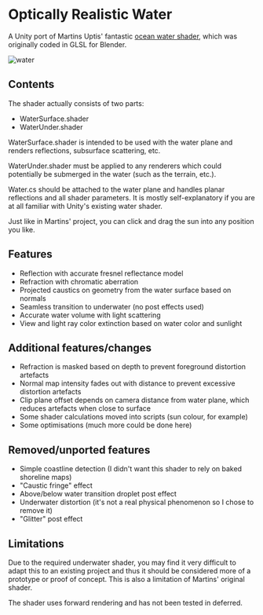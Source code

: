 # Optically Realistic Water
A Unity port of Martins Uptis' fantastic [ocean water shader](https://devlog-martinsh.blogspot.com/2013/09/waterunderwater-sky-shader-update-02.html), which was originally coded in GLSL for Blender.

![water](https://user-images.githubusercontent.com/5405629/47149964-7a570800-d318-11e8-9420-74cf4619b35e.jpg)

## Contents
The shader actually consists of two parts:
* WaterSurface.shader
* WaterUnder.shader

WaterSurface.shader is intended to be used with the water plane and renders reflections, subsurface scattering, etc.

WaterUnder.shader must be applied to any renderers which could potentially be submerged in the water (such as the terrain, etc.).

Water.cs should be attached to the water plane and handles planar reflections and all shader parameters. It is mostly self-explanatory if you are at all familiar with Unity's existing water shader.

Just like in Martins' project, you can click and drag the sun into any position you like.

## Features
* Reflection with accurate fresnel reflectance model
* Refraction with chromatic aberration
* Projected caustics on geometry from the water surface based on normals
* Seamless transition to underwater (no post effects used)
* Accurate water volume with light scattering
* View and light ray color extinction based on water color and sunlight

## Additional features/changes
* Refraction is masked based on depth to prevent foreground distortion artefacts
* Normal map intensity fades out with distance to prevent excessive distortion artefacts
* Clip plane offset depends on camera distance from water plane, which reduces artefacts when close to surface
* Some shader calculations moved into scripts (sun colour, for example)
* Some optimisations (much more could be done here)

## Removed/unported features
* Simple coastline detection (I didn't want this shader to rely on baked shoreline maps)
* "Caustic fringe" effect
* Above/below water transition droplet post effect
* Underwater distortion (it's not a real physical phenomenon so I chose to remove it)
* "Glitter" post effect

## Limitations
Due to the required underwater shader, you may find it very difficult to adapt this to an existing project and thus it should be considered more of a prototype or proof of concept. This is also a limitation of Martins' original shader.

The shader uses forward rendering and has not been tested in deferred.
